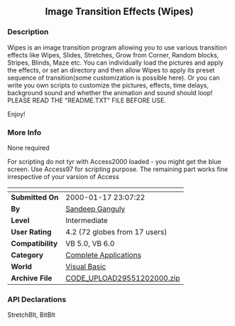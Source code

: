 ﻿<div align="center">

## Image Transition Effects \(Wipes\)


</div>

### Description

Wipes is an image transition program allowing you to use various transition effects like Wipes, Slides, Stretches, Grow from Corner, Random blocks, Stripes, Blinds, Maze etc. You can individually load the pictures and apply the effects, or set an directory and then allow Wipes to apply its preset sequence of transition(some customization is possible here). Or you can write you own scripts to customize the pictures, effects, time delays, background sound and whether the animation and sound should loop! PLEASE READ THE "README.TXT" FILE BEFORE USE.

Enjoy!
 
### More Info
 
None required

For scripting do not tyr with Access2000 loaded - you might get the blue screen. Use Access97 for scripting purpose. The remaining part works fine irrespective of your varsion of Access


<span>             |<span>
---                |---
**Submitted On**   |2000-01-17 23:07:22
**By**             |[Sandeep Ganguly](https://github.com/Planet-Source-Code/PSCIndex/blob/master/ByAuthor/sandeep-ganguly.md)
**Level**          |Intermediate
**User Rating**    |4.2 (72 globes from 17 users)
**Compatibility**  |VB 5\.0, VB 6\.0
**Category**       |[Complete Applications](https://github.com/Planet-Source-Code/PSCIndex/blob/master/ByCategory/complete-applications__1-27.md)
**World**          |[Visual Basic](https://github.com/Planet-Source-Code/PSCIndex/blob/master/ByWorld/visual-basic.md)
**Archive File**   |[CODE\_UPLOAD29551202000\.zip](https://github.com/Planet-Source-Code/sandeep-ganguly-image-transition-effects-wipes__1-5584/archive/master.zip)

### API Declarations

StretchBlt, BitBlt






